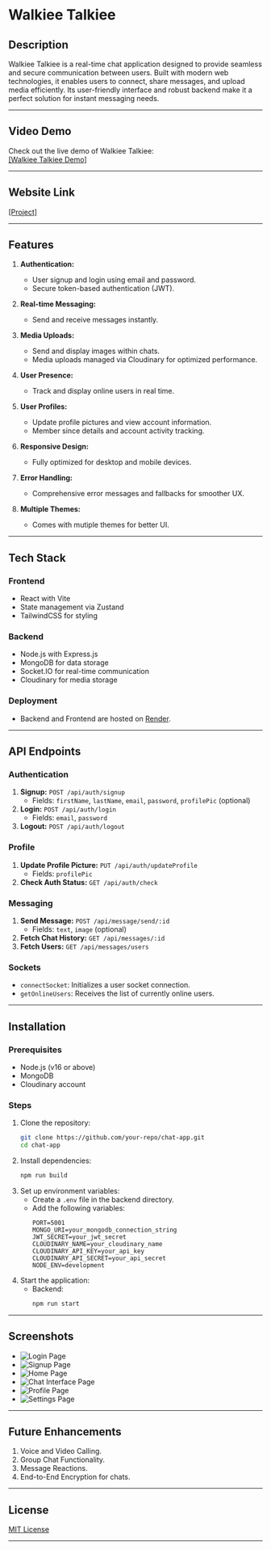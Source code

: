 # Walkiee Talkiee

## Description
Walkiee Talkiee is a real-time chat application designed to provide seamless and secure communication between users. Built with modern web technologies, it enables users to connect, share messages, and upload media efficiently. Its user-friendly interface and robust backend make it a perfect solution for instant messaging needs.

---

## Video Demo
Check out the live demo of Walkiee Talkiee:  
[[Walkiee Talkiee Demo]](https://www.loom.com/share/3c13744f0abf4b298de1a6ef098ac765)

---

## Website Link
[[Project]](https://chat-application-kajc.onrender.com)

---

## Features
1. **Authentication:**
   - User signup and login using email and password.
   - Secure token-based authentication (JWT).

2. **Real-time Messaging:**
   - Send and receive messages instantly.

3. **Media Uploads:**
   - Send and display images within chats.
   - Media uploads managed via Cloudinary for optimized performance.

4. **User Presence:**
   - Track and display online users in real time.

5. **User Profiles:**
   - Update profile pictures and view account information.
   - Member since details and account activity tracking.

6. **Responsive Design:**
   - Fully optimized for desktop and mobile devices.

7. **Error Handling:**
   - Comprehensive error messages and fallbacks for smoother UX.

8. **Multiple Themes:**
   - Comes with mutiple themes for better UI.

---

## Tech Stack
### Frontend
- React with Vite
- State management via Zustand
- TailwindCSS for styling

### Backend
- Node.js with Express.js
- MongoDB for data storage
- Socket.IO for real-time communication
- Cloudinary for media storage

### Deployment
- Backend and Frontend are hosted on [Render](https://render.com).

---

## API Endpoints
### Authentication
1. **Signup:** `POST /api/auth/signup`
   - Fields: `firstName`, `lastName`, `email`, `password`, `profilePic` (optional)
2. **Login:** `POST /api/auth/login`
   - Fields: `email`, `password`
3. **Logout:** `POST /api/auth/logout`

### Profile
1. **Update Profile Picture:** `PUT /api/auth/updateProfile`
   - Fields: `profilePic`
2. **Check Auth Status:** `GET /api/auth/check`

### Messaging
1. **Send Message:** `POST /api/message/send/:id`
   - Fields: `text`, `image` (optional)
2. **Fetch Chat History:** `GET /api/messages/:id`
3. **Fetch Users:** `GET /api/messages/users`

### Sockets
- `connectSocket`: Initializes a user socket connection.
- `getOnlineUsers`: Receives the list of currently online users.

---

## Installation
### Prerequisites
- Node.js (v16 or above)
- MongoDB
- Cloudinary account

### Steps
1. Clone the repository:
   ```bash
   git clone https://github.com/your-repo/chat-app.git
   cd chat-app
   ```
2. Install dependencies:
   ```bash
   npm run build
   ```
3. Set up environment variables:
   - Create a `.env` file in the backend directory.
   - Add the following variables:
     ```env
     PORT=5001
     MONGO_URI=your_mongodb_connection_string
     JWT_SECRET=your_jwt_secret
     CLOUDINARY_NAME=your_cloudinary_name
     CLOUDINARY_API_KEY=your_api_key
     CLOUDINARY_API_SECRET=your_api_secret
     NODE_ENV=development
     ```
4. Start the application:
   - Backend:
     ```bash
     npm run start
     ```
---

## Screenshots
- ![Login Page](Screenshots/Login_Page.png "Login Page")
- ![Signup Page](Screenshots/Signup_Page.png "Signup Page")
- ![Home Page](Screenshots/Home_Page.png "Home Page")
- ![Chat Interface Page](Screenshots/Chat_Interface.png "Chat Interface Page")
- ![Profile Page](Screenshots/Profile_Page.png "Profile Page")
- ![Settings Page](Screenshots/Settings_Page.png "Settings Page")

---

## Future Enhancements
1. Voice and Video Calling.
2. Group Chat Functionality.
3. Message Reactions.
4. End-to-End Encryption for chats.

---

## License
[MIT License](LICENSE)

---